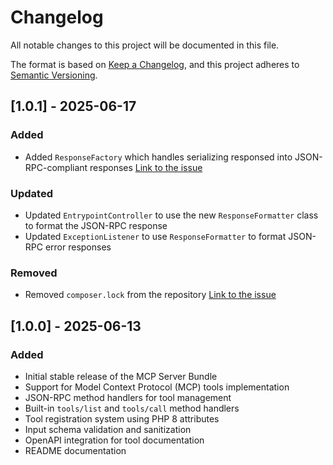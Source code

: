 # Changelog

All notable changes to this project will be documented in this file.

The format is based on [Keep a Changelog](https://keepachangelog.com/en/1.0.0/),
and this project adheres to [Semantic Versioning](https://semver.org/spec/v2.0.0.html).

## [1.0.1] - 2025-06-17

### Added
- Added `ResponseFactory` which handles serializing responsed into JSON-RPC-compliant responses [Link to the issue](https://github.com/EdouardCourty/mcp-server-bundle/issues/2)

### Updated
- Updated `EntrypointController` to use the new `ResponseFormatter` class to format the JSON-RPC response
- Updated `ExceptionListener` to use `ResponseFormatter` to format JSON-RPC error responses

### Removed

- Removed `composer.lock` from the repository [Link to the issue](https://github.com/EdouardCourty/mcp-server-bundle/issues/3)

## [1.0.0] - 2025-06-13

### Added
- Initial stable release of the MCP Server Bundle
- Support for Model Context Protocol (MCP) tools implementation
- JSON-RPC method handlers for tool management
- Built-in `tools/list` and `tools/call` method handlers
- Tool registration system using PHP 8 attributes
- Input schema validation and sanitization
- OpenAPI integration for tool documentation
- README documentation
